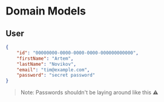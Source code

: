 # Domain Models

## User

```json
{
    "id": "00000000-0000-0000-0000-000000000000",
    "firstName": "Artem",
    "lastName": "Novikov",
    "email": "tim@example.com",
    "password": "secret password"
}
```

> Note: Passwords shouldn't be laying around like this ⚠️